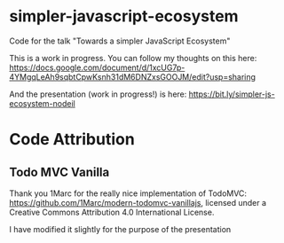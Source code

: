 # simpler-javascript-ecosystem
Code for the talk "Towards a simpler JavaScript Ecosystem"


This is a work in progress. You can follow my thoughts on this here: <https://docs.google.com/document/d/1xcUG7p-4YMgqLeAh9sqbtCpwKsnh31dM6DNZxsGOOJM/edit?usp=sharing>

And the presentation (work in progress!) is here: <https://bit.ly/simpler-js-ecosystem-nodeil>

# Code Attribution

## Todo MVC Vanilla

Thank you 1Marc for the really nice implementation of TodoMVC:
<https://github.com/1Marc/modern-todomvc-vanillajs>, licensed under
a Creative Commons Attribution 4.0 International License.

I have modified it slightly for the purpose of the presentation
